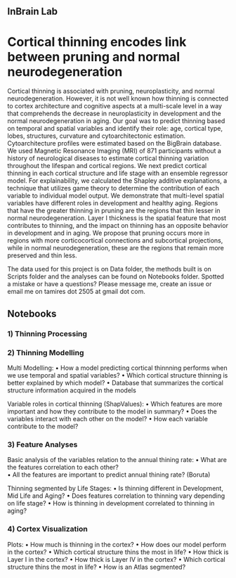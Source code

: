 ## InBrain Lab

# Cortical thinning encodes link between pruning and normal neurodegeneration

Cortical thinning is associated with pruning, neuroplasticity, and normal neurodegeneration. However, it is not well known how thinning is connected to cortex architecture and cognitive aspects at a multi-scale level in a way that comprehends the decrease in neuroplasticity in development and the normal neurodegeneration in aging. Our goal was to predict thinning based on temporal and spatial variables and identify their role: age, cortical type, lobes, structures, curvature and cytoarchitectonic estimation. Cytoarchitecture profiles were estimated based on the BigBrain database. We used Magnetic Resonance Imaging (MRI) of 871 participants without a history of neurological diseases to estimate cortical thinning variation throughout the lifespan and cortical regions. We next predict cortical thinning in each cortical structure and life stage with an ensemble regressor model. For explainability, we calculated the Shapley additive explanations, a technique that utilizes game theory to determine the contribution of each variable to individual model output. We demonstrate that multi-level spatial variables have different roles in development and healthy aging. Regions that have the greater thinning in pruning are the regions that thin lesser in normal neurodegeneration. Layer I thickness is the spatial feature that most contributes to thinning, and the impact on thinning has an opposite behavior in development and in aging. We propose that pruning occurs more in regions with more corticocortical connections and subcortical projections, while in normal neurodegeneration, these are the regions that remain more preserved and thin less. 

The data used for this project is on Data folder, the methods built is on Scripts folder and the analyses can be found on Notebooks folder. Spotted a mistake or have a questions? Please message me, create an issue or email me on tamires dot 2505 at gmail dot com.



## Notebooks
### 1) Thinning Processing 
  
### 2) Thinning Modelling 

Multi Modelling:
• How a model predicting cortical thinnning performs when we use temporal and spatial variables?
• Which cortical structure thinning is better explained by which model?
• Database that summarizes the cortical structure information acquired in the models

Variable roles in cortical thinning (ShapValues):
• Which features are more important and how they contribute to the model in summary?
• Does the variables interact with each other on the model?
• How each variable contribute to the model?

### 3) Feature Analyses

Basic analysis of the variables relation to the annual thining rate:
• What are the features correlation to each other?  
• All the features are important to predict annual thining rate? (Boruta) 

Thinning segmented by Life Stages:
• Is thinning different in Development, Mid Life and Aging?
• Does features correlation to thinning vary depending on life stage?
• How is thinning in development correlated to thinning in aging?

### 4) Cortex Visualization 

Plots:
• How much is thinning in the cortex?
• How does our model perform in the cortex?
• Which cortical structure thins the most in life?
• How thick is Layer I in the cortex?
• How thick is Layer IV in the cortex?
• Which cortical structure thins the most in life?
• How is an Atlas segmented?

